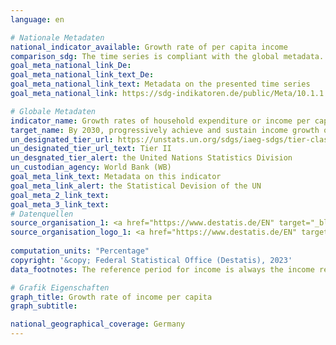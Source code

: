 ```yaml
---
language: en    

# Nationale Metadaten    
national_indicator_available: Growth rate of per capita income    
comparison_sdg: The time series is compliant with the global metadata.    
goal_meta_national_link_De: 
goal_meta_national_link_text_De: 
goal_meta_national_link_text: Metadata on the presented time series
goal_meta_national_link: https://sdg-indikatoren.de/public/Meta/10.1.1.pdf    

# Globale Metadaten    
indicator_name: Growth rates of household expenditure or income per capita among the bottom 40 per cent of the population and the total population    
target_name: By 2030, progressively achieve and sustain income growth of the bottom 40 per cent of the population at a rate higher than the national average    
un_designated_tier_url: https://unstats.un.org/sdgs/iaeg-sdgs/tier-classification/    
un_designated_tier_url_text: Tier II    
un_desgnated_tier_alert: the United Nations Statistics Division    
un_custodian_agency: World Bank (WB)    
goal_meta_link_text: Metadata on this indicator    
goal_meta_link_alert: the Statistical Devision of the UN    
goal_meta_2_link_text:     
goal_meta_3_link_text:         
# Datenquellen
source_organisation_1: <a href="https://www.destatis.de/EN" target="_blank"> Federal Statistical Office (Destatis) </a>
source_organisation_logo_1: <a href="https://www.destatis.de/EN" target="_blank"><img src="https://sdg-indikatoren.de/public/OrgImgEn/destatis.png" alt="Logo destatis" style="height:60px; width:148px"/></a>
    
computation_units: "Percentage"    
copyright: '&copy; Federal Statistical Office (Destatis), 2023'    
data_footnotes: The reference period for income is always the income reference year (survey year -1).<br>• Due to methodological changes, the results from 2020 onwards are only comparable with previous years to a limited extend.<br>• The results currently shown for 2020 and 2021 are final results, for 2022 first results.<br>• The data is based on a special evaluation and is not publicly available.    

# Grafik Eigenschaften    
graph_title: Growth rate of income per capita
graph_subtitle:     

national_geographical_coverage: Germany    
---
```


<span></span>